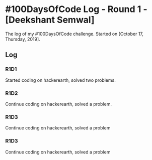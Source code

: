 # #100DaysOfCode Log - Round 1 - [Deekshant Semwal]

The log of my #100DaysOfCode challenge. Started on [October 17, Thursday, 2019].

## Log

### R1D1 
Started coding on hackerearth, solved two problems.

### R1D2
Continue coding on hackerearth, solved a problem.

### R1D3
Continue coding on hackerearth, solved a problem

### R1D3
Continue coding on hackerearth, solved a problem
